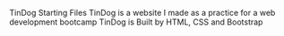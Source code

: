 TinDog Starting Files
TinDog is a website I made as a practice for a web development bootcamp
TinDog is Built by HTML, CSS and Bootstrap
